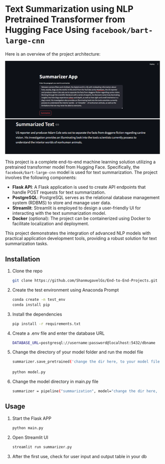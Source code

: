 # Text Summarization using NLP Pretrained Transformer from Hugging Face Using `facebook/bart-large-cnn`

Here is an overview of the project architecture:

![Project Architecture](assets/final_output1.png)
![Project Architecture](assets/final_output2.png)

This project is a complete end-to-end machine learning solution utilizing a pretrained transformer model from Hugging Face. Specifically, the `facebook/bart-large-cnn` model is used for text summarization. The project involves the following components:

- **Flask API**: A Flask application is used to create API endpoints that handle POST requests for text summarization.
- **PostgreSQL**: PostgreSQL serves as the relational database management system (RDBMS) to store and manage user data.
- **Streamlit**: Streamlit is employed to design a user-friendly UI for interacting with the text summarization model.
- **Docker** (optional): The project can be containerized using Docker to facilitate localization and deployment.

This project demonstrates the integration of advanced NLP models with practical application development tools, providing a robust solution for text summarization tasks.


## Installation

1. Clone the repo
   ```sh
   git clone https://github.com/ShanmugavelGs/End-to-End-Projects.git

2. Create the test environment using Anaconda Prompt
   ```sh
   conda create -n test_env
   conda install pip

3. Install the dependencies
   ```sh
   pip install -r requirements.txt

4. Create a .env file and enter the database URL
   ```sh
   DATABASE_URL=postgresql://username:password@localhost:5432/dbname

5. Change the directory of your model folder and run the model file
   ```sh
   summarizer.save_pretrained('change the dir here, to your model file')

   python model.py

6. Change the model directory in main.py file
   ```sh
   summarizer = pipeline("summarization", model="change the dir here, to your model file")

## Usage

1. Start the Flask APP
   ```sh
   python main.py

2. Open Streamlit UI
   ```sh
   streamlit run summarizer.py

3. After the first use, check for user input and output table in your db 

